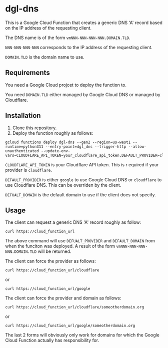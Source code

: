 # dgl-dns

This is a Google Cloud Function that creates a generic DNS 'A' record
based on the IP address of the requesting client.

The DNS name is of the form `vmNNN-NNN-NNN-NNN.DOMAIN.TLD`.

`NNN-NNN-NNN-NNN` corresponds to the IP address of the requesting client.

`DOMAIN.TLD` is the domain name to use.

## Requirements

You need a Google Cloud projcet to deploy the function to.

You need `DOMAIN.TLD` either managed by Google Cloud DNS
or managed by Cloudflare.

## Installation

1. Clone this repository.
1. Deploy the function roughly as follows:

```shell
gcloud functions deploy dgl-dns --gen2 --region=us-west1 --runtime=python311 --entry-point=dgl_dns --trigger-http --allow-unauthenticated --update-env-vars=CLOUDFLARE_API_TOKEN=your_cloudflare_api_token,DEFAULT_PROVIDER=cloudflare,DEFAULT_DOMAIN=example.com 
```

`CLOUDFLARE_API_TOKEN` is your Cloudflare API token. This is r
equired if your provider is `cloudflare`.

`DEFAULT_PROVIDER` is either `google` to use Google Cloud DNS 
or `cloudflare` to use Cloudflare DNS. This can be overriden
by the client.

`DEFUALT_DOMAIN` is the default domain to use if the client
does not specify.

## Usage

The client can request a generic DNS 'A' record roughly as follow:

```shell
curl https://cloud_function_url
```

The above command will use `DEFUALT_PROVIDER` and `DEFAULT_DOMAIN` from when
the funciton was deployed. A result of the form `vmNNN-NNN-NNN-NNN.DOMAIN.TLD`
will be returned.

The client can force the provider as follows:

```shell
curl https://cloud_function_url/cloudflare
```

or

```shell
curl https://cloud_function_url/google
```

The client can force the provider and domain as follows:

```shell
curl https://cloud_function_url/cloudflare/someotherdomain.org
```

or

```shell
curl https://cloud_function_url/google/someotherdomain.org
```

The last 2 forms will obviously only work for domains for 
which the Google Cloud Function actually has responsibility for.
